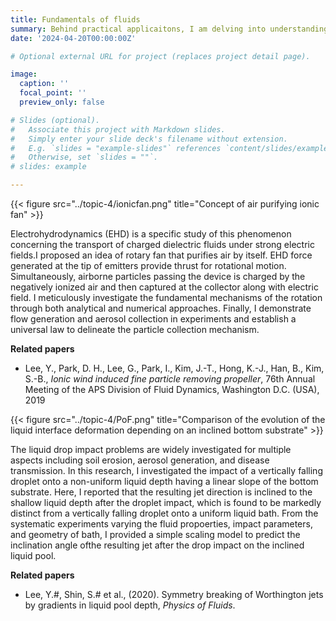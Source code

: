 ```yaml
---
title: Fundamentals of fluids 
summary: Behind practical applicaitons, I am delving into understanding fluid mechanics, interfacial dynamics, aerodynamics, electrohydrodynamics, and particle dynamics. 
date: '2024-04-20T00:00:00Z'

# Optional external URL for project (replaces project detail page).

image:
  caption: ''
  focal_point: ''
  preview_only: false

# Slides (optional).
#   Associate this project with Markdown slides.
#   Simply enter your slide deck's filename without extension.
#   E.g. `slides = "example-slides"` references `content/slides/example-slides.md`.
#   Otherwise, set `slides = ""`.
# slides: example

---
```


<style>
.featured-image {
  display: none !important;
}
</style>

{{< figure src="../topic-4/ionicfan.png" title="Concept of air purifying ionic fan" >}}

Electrohydrodynamics (EHD) is a specific study of this phenomenon concerning the transport of charged dielectric fluids under strong electric fields.I proposed an idea of rotary fan that purifies air by itself. EHD force generated at the tip of emitters provide thrust for rotational motion. Simultaneously, airborne particles passing the device is charged by the negatively ionized air and then captured at the collector along with electric field. I meticulously investigate the fundamental mechanisms of the rotation through both analytical and numerical approaches. Finally, I demonstrate flow generation and aerosol collection in experiments and establish a universal law to delineate the particle collection mechanism.  
 <p>

**Related papers** <p>
- Lee, Y., Park, D. H., Lee, G., Park, I., Kim, J.-T., Hong, K.-J., Han, B., Kim, S.-B., *Ionic wind induced fine particle removing propeller*, 76th Annual Meeting of the APS Division of Fluid Dynamics, Washington D.C. (USA), 2019
<p>


{{< figure src="../topic-4/PoF.png" title="Comparison of the evolution of the liquid interface deformation depending on an inclined bottom substrate" >}}

The liquid drop impact problems are widely investigated for multiple aspects including soil erosion, aerosol generation, and disease transmission. In this research, I investigated the impact of a vertically falling droplet onto a non-uniform liquid depth having a linear slope of the bottom substrate. Here, I reported that the resulting jet direction is inclined to the shallow liquid depth after the droplet impact, which is found to be markedly distinct from a vertically falling droplet onto a uniform liquid bath. From the systematic experiments varying the fluid propoerties, impact parameters, and geometry of bath, I provided a simple scaling model to predict the inclination angle ofthe resulting jet after the drop impact on the inclined liquid pool. <p>

**Related papers** <p>
- Lee, Y.#, Shin, S.# et al., (2020). Symmetry breaking of Worthington jets by gradients in liquid pool depth, *Physics of Fluids*.
<p>

